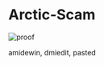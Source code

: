 # Arctic-Scam

![proof]([http://i.imgur.com/Jjwsc.jpg](https://cdn.discordapp.com/attachments/1029018097279041626/1057637904970686486/image.png) "proof")

amidewin, dmiedit, pasted
